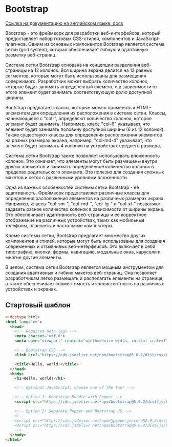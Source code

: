 # Bootstrap

[Ссылка на документацию на английском языке: docs](https://getbootstrap.com/docs/5.0/layout/grid/)

Bootstrap - это фреймворк для разработки веб-интерфейсов, который предоставляет набор готовых CSS-стилей, компонентов и JavaScript-плагинов. Одним из основных компонентов Bootstrap является система сетки (grid system), которая обеспечивает гибкую и адаптивную разметку веб-страниц.

Система сетки Bootstrap основана на концепции разделения веб-страницы на 12 колонок. Вся ширина экрана делится на 12 равных сегментов, которые могут быть использованы для размещения содержимого. Разработчик может выбрать количество колонок, которые будут занимать определенный элемент, и в зависимости от этого элемент будет занимать соответствующую долю доступной ширины.

Bootstrap предлагает классы, которые можно применять к HTML-элементам для определения их расположения в системе сетки. Классы, начинающиеся с "col-", определяют количество колонок, которое элемент будет занимать. Например, класс "col-6" указывает, что элемент будет занимать половину доступной ширины (6 из 12 колонок). Также существуют классы для определения расположения элементов на разных размерах экрана, например, "col-md-4" указывает, что элемент будет занимать 4 колонки на устройствах среднего размера.

Система сетки Bootstrap также позволяет использовать вложенность колонок. Это означает, что элементы могут быть размещены внутри других элементов и занимать определенное количество колонок в пределах родительского элемента. Это полезно для создания сложных макетов и сеток с различными уровнями вложенности.

Одна из важных особенностей системы сетки Bootstrap - ее адаптивность. Фреймворк предоставляет различные классы для определения расположения элементов на различных размерах экрана. Например, классы "col-sm-", "col-md-", "col-lg-" и "col-xl-" позволяют задавать разное количество колонок в зависимости от ширины экрана. Это обеспечивает адаптивность веб-страницы и ее корректное отображение на различных устройствах, таких как мобильные телефоны, планшеты и настольные компьютеры.

Кроме системы сетки, Bootstrap предлагает множество других компонентов и стилей, которые могут быть использованы для создания современных и отзывчивых веб-интерфейсов. Это включает в себя типографию, кнопки, формы, навигацию, модальные окна, карусели и многие другие элементы.

В целом, система сетки Bootstrap является мощным инструментом для создания адаптивных и гибких макетов веб-страниц. Она позволяет разработчикам легко размещать и располагать элементы на странице, а также обеспечивает совместимость и консистентность на различных устройствах и экранах.

## Стартовый шаблон

```html
<!doctype html>
<html lang="en">
  <head>
    <!-- Required meta tags -->
    <meta charset="utf-8">
    <meta name="viewport" content="width=device-width, initial-scale=1">

    <!-- Bootstrap CSS -->
    <link href="https://cdn.jsdelivr.net/npm/bootstrap@5.0.2/dist/css/bootstrap.min.css" rel="stylesheet" integrity="sha384-EVSTQN3/azprG1Anm3QDgpJLIm9Nao0Yz1ztcQTwFspd3yD65VohhpuuCOmLASjC" crossorigin="anonymous">

    <title>Hello, world!</title>
  </head>
  <body>
    <h1>Hello, world!</h1>

    <!-- Optional JavaScript; choose one of the two! -->

    <!-- Option 1: Bootstrap Bundle with Popper -->
    <script src="https://cdn.jsdelivr.net/npm/bootstrap@5.0.2/dist/js/bootstrap.bundle.min.js" integrity="sha384-MrcW6ZMFYlzcLA8Nl+NtUVF0sA7MsXsP1UyJoMp4YLEuNSfAP+JcXn/tWtIaxVXM" crossorigin="anonymous"></script>

    <!-- Option 2: Separate Popper and Bootstrap JS -->
    <!--
    <script src="https://cdn.jsdelivr.net/npm/@popperjs/core@2.9.2/dist/umd/popper.min.js" integrity="sha384-IQsoLXl5PILFhosVNubq5LC7Qb9DXgDA9i+tQ8Zj3iwWAwPtgFTxbJ8NT4GN1R8p" crossorigin="anonymous"></script>
    <script src="https://cdn.jsdelivr.net/npm/bootstrap@5.0.2/dist/js/bootstrap.min.js" integrity="sha384-cVKIPhGWiC2Al4u+LWgxfKTRIcfu0JTxR+EQDz/bgldoEyl4H0zUF0QKbrJ0EcQF" crossorigin="anonymous"></script>
    -->
  </body>
</html>
```
